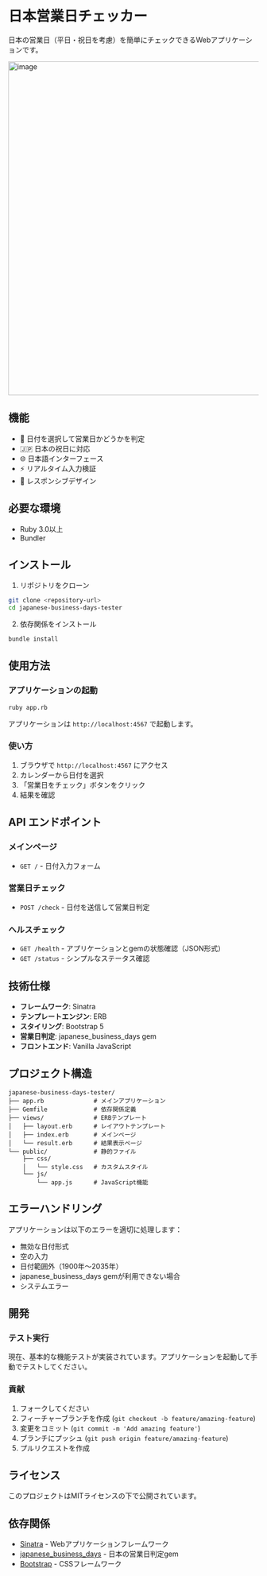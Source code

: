 # 日本営業日チェッカー

日本の営業日（平日・祝日を考慮）を簡単にチェックできるWebアプリケーションです。

<img width="785" height="672" alt="image" src="https://github.com/user-attachments/assets/4e8c01d6-1a5d-4d4c-bc6e-fb1bc9c891b0" />

## 機能

- 📅 日付を選択して営業日かどうかを判定
- 🇯🇵 日本の祝日に対応
- 🌐 日本語インターフェース
- ⚡ リアルタイム入力検証
- 📱 レスポンシブデザイン

## 必要な環境

- Ruby 3.0以上
- Bundler

## インストール

1. リポジトリをクローン
```bash
git clone <repository-url>
cd japanese-business-days-tester
```

2. 依存関係をインストール
```bash
bundle install
```

## 使用方法

### アプリケーションの起動

```bash
ruby app.rb
```

アプリケーションは `http://localhost:4567` で起動します。

### 使い方

1. ブラウザで `http://localhost:4567` にアクセス
2. カレンダーから日付を選択
3. 「営業日をチェック」ボタンをクリック
4. 結果を確認

## API エンドポイント

### メインページ
- `GET /` - 日付入力フォーム

### 営業日チェック
- `POST /check` - 日付を送信して営業日判定

### ヘルスチェック
- `GET /health` - アプリケーションとgemの状態確認（JSON形式）
- `GET /status` - シンプルなステータス確認

## 技術仕様

- **フレームワーク**: Sinatra
- **テンプレートエンジン**: ERB
- **スタイリング**: Bootstrap 5
- **営業日判定**: japanese_business_days gem
- **フロントエンド**: Vanilla JavaScript

## プロジェクト構造

```
japanese-business-days-tester/
├── app.rb              # メインアプリケーション
├── Gemfile             # 依存関係定義
├── views/              # ERBテンプレート
│   ├── layout.erb      # レイアウトテンプレート
│   ├── index.erb       # メインページ
│   └── result.erb      # 結果表示ページ
└── public/             # 静的ファイル
    ├── css/
    │   └── style.css   # カスタムスタイル
    └── js/
        └── app.js      # JavaScript機能
```

## エラーハンドリング

アプリケーションは以下のエラーを適切に処理します：

- 無効な日付形式
- 空の入力
- 日付範囲外（1900年〜2035年）
- japanese_business_days gemが利用できない場合
- システムエラー

## 開発

### テスト実行

現在、基本的な機能テストが実装されています。アプリケーションを起動して手動でテストしてください。

### 貢献

1. フォークしてください
2. フィーチャーブランチを作成 (`git checkout -b feature/amazing-feature`)
3. 変更をコミット (`git commit -m 'Add amazing feature'`)
4. ブランチにプッシュ (`git push origin feature/amazing-feature`)
5. プルリクエストを作成

## ライセンス

このプロジェクトはMITライセンスの下で公開されています。

## 依存関係

- [Sinatra](https://sinatrarb.com/) - Webアプリケーションフレームワーク
- [japanese_business_days](https://github.com/culturecode/japanese_business_days) - 日本の営業日判定gem
- [Bootstrap](https://getbootstrap.com/) - CSSフレームワーク
